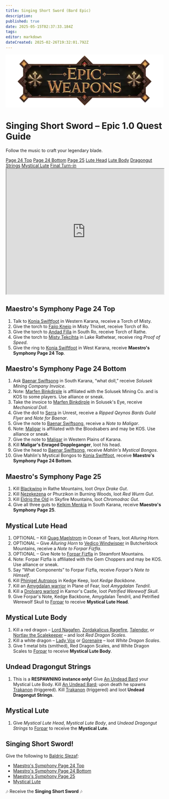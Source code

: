 ```yaml
---
title: Singing Short Sword (Bard Epic)
description: 
published: true
date: 2025-05-15T02:37:33.184Z
tags: 
editor: markdown
dateCreated: 2025-02-26T19:32:01.792Z
---
```


<!-- ───────────── Bard Epic 1.0 – Singing Short Sword ───────────── -->
<div class="page-container">

  <!-- Header ------------------------------------------------------- -->
  <div class="hero-card">
    <img src="/epicweapons.webp" alt="Epic Bard Weapons Banner" class="hero-img">
    <h1 class="hero-title">Singing Short Sword – Epic&nbsp;1.0 Quest Guide</h1>
    <p class="hero-sub">Follow the music to craft your legendary blade.</p>
  </div>

  <!-- Quick-Nav ---------------------------------------------------- -->
  <nav class="toc-nav">
    <a href="#page24top">Page&nbsp;24 Top</a>
    <a href="#page24bottom">Page&nbsp;24 Bottom</a>
    <a href="#page25">Page&nbsp;25</a>
    <a href="#lutehead">Lute Head</a>
    <a href="#lutebody">Lute Body</a>
    <a href="#strings">Dragongut Strings</a>
    <a href="#lute">Mystical Lute</a>
    <a href="#final">Final Turn-in</a>
  </nav>

  <!-- Item Preview ------------------------------------------------- -->
  <iframe src="https://eqdb.net/item/detail/2020542" width="100%" height="400"></iframe>

  <!-- Quest Sections ------------------------------------------------>

  <section id="page24top" class="quest-card">
    <h2>Maestro's Symphony Page 24 Top</h2>
    <ol>
      <li>Talk to <a href="https://eqdb.net/npc/detail/12117">Konia Swiftfoot</a> in Western Karana, receive a Torch of Misty.</li>
      <li>Give the torch to <a href="https://eqdb.net/npc/detail/33092">Fajio Knejo</a> in Misty Thicket, receive Torch of Ro.</li>
      <li>Give the torch to <a href="https://eqdb.net/npc/detail/35030">Andad Filla</a> in South Ro, receive Torch of Rathe.</li>
      <li>Give the torch to <a href="https://eqdb.net/npc/detail/51052">Misty Tekcihta</a> in Lake Rathetear, receive ring <em>Proof of Speed</em>.</li>
      <li>Give the ring to <a href="https://eqdb.net/npc/detail/12117">Konia Swiftfoot</a> in West Karana, receive <strong>Maestro's Symphony Page 24 Top</strong>.</li>
    </ol>
  </section>

  <section id="page24bottom" class="quest-card">
    <h2>Maestro's Symphony Page 24 Bottom</h2>
    <ol>
      <li>Ask <a href="https://eqdb.net/npc/detail/14046">Baenar Swiftsong</a> in South Karana, “what doll,” receive <em>Solusek Mining Company Invoice</em>.</li>
      <li class="note">Note: <a href="https://eqdb.net/npc/detail/31080">Marfen Binkdirple</a> is affiliated with the Solusek Mining Co. and is KOS to some players. Use alliance or sneak.</li>
      <li>Take the invoice to <a href="https://eqdb.net/npc/detail/31080">Marfen Binkdirple</a> in Solusek's Eye, receive <em>Mechanical Doll</em>.</li>
      <li>Give the doll to <a href="https://eqdb.net/npc/detail/63029">Serra</a> in Unrest, receive a <em>Ripped Qeynos Bards Guild Flyer</em> and <em>Note for Baenar</em>.</li>
      <li>Give the note to <a href="https://eqdb.net/npc/detail/14046">Baenar Swiftsong</a>, receive a <em>Note to Maligar</em>.</li>
      <li class="note">Note: <a href="https://eqdb.net/npc/detail/12076">Maligar</a> is affiliated with the Bloodsabers and may be KOS. Use alliance or sneak.</li>
      <li>Give the note to <a href="https://eqdb.net/npc/detail/12076">Maligar</a> in Western Plains of Karana.</li>
      <li>Kill <strong>Maligar's Enraged Doppleganger</strong>, loot his head.</li>
      <li>Give the head to <a href="https://eqdb.net/npc/detail/14046">Baenar Swiftsong</a>, receive <em>Mahlin's Mystical Bongos</em>.</li>
      <li>Give Mahlin's Mystical Bongos to <a href="https://eqdb.net/npc/detail/12117">Konia Swiftfoot</a>, receive <strong>Maestro's Symphony Page 24 Bottom</strong>.</li>
    </ol>
  </section>

  <section id="page25" class="quest-card">
    <h2>Maestro's Symphony Page 25</h2>
    <ol>
      <li>Kill <a href="https://eqdb.net/npc/detail/50323">Blackwing</a> in Rathe Mountains, loot <em>Onyx Drake Gut</em>.</li>
      <li>Kill <a href="https://eqdb.net/npc/detail/87034">Nezekezena</a> or Phurzikon in Burning Woods, loot <em>Red Wurm Gut</em>.</li>
      <li>Kill <a href="https://eqdb.net/npc/detail/91085">Eldrig the Old</a> in Skyfire Mountains, loot <em>Chromodrac Gut</em>.</li>
      <li>Give all three guts to <a href="https://eqdb.net/npc/detail/14082">Kelkim Menkia</a> in South Karana, receive <strong>Maestro's Symphony Page 25</strong>.</li>
    </ol>
  </section>

  <section id="lutehead" class="quest-card">
    <h2>Mystical Lute Head</h2>
    <ol>
      <li class="optional">OPTIONAL – Kill <a href="https://eqdb.net/npc/detail/69093">Quag Maelstrom</a> in Ocean of Tears, loot <em>Alluring Horn</em>.</li>
      <li class="optional">OPTIONAL – Give <em>Alluring Horn</em> to <a href="https://eqdb.net/npc/detail/68115">Vedico Windwisper</a> in Butcherblock Mountains, receive a <em>Note to Forpar Fizfla</em>.</li>
      <li class="optional">OPTIONAL – Give Note to <a href="https://eqdb.net/npc/detail/56130">Forpar Fizfla</a> in Steamfont Mountains.</li>
      <li class="note">Note: Forpar Fizfla is affiliated with the Gem Choppers and may be KOS. Use alliance or sneak.</li>
      <li>Say “What Components” to Forpar Fizfla, receive <em>Forpar's Note to Himself</em>.</li>
      <li>Kill <a href="https://eqdb.net/npc/detail/64001">Phinigel Autropos</a> in Kedge Keep, loot <em>Kedge Backbone</em>.</li>
      <li>Kill an <a href="https://eqdb.net/npc/detail/72015">Amygdalan warrior</a> in Plane of Fear, loot <em>Amygdalan Tendril</em>.</li>
      <li>Kill a <a href="https://eqdb.net/npc/detail/102103">Drolvarg warlord</a> in Karnor's Castle, loot <em>Petrified Werewolf Skull</em>.</li>
      <li>Give Forpar's Note, Kedge Backbone, Amygdalan Tendril, and Petrified Werewolf Skull to <a href="https://eqdb.net/npc/detail/56130">Forpar</a> to receive <strong>Mystical Lute Head</strong>.</li>
    </ol>
  </section>

  <section id="lutebody" class="quest-card">
    <h2>Mystical Lute Body</h2>
    <ol>
      <li>Kill a red dragon – <a href="https://eqdb.net/npc/detail/32040">Lord Nagafen</a>, <a href="https://eqdb.net/npc/detail/91090">Zordakalicus Ragefire</a>, <a href="https://eqdb.net/npc/detail/91093">Talendor</a>, or <a href="https://eqdb.net/npc/detail/39148">Nortlav the Scalekeeper</a> – and loot <em>Red Dragon Scales</em>.</li>
      <li>Kill a white dragon – <a href="https://eqdb.net/npc/detail/73057">Lady Vox</a> or <a href="https://eqdb.net/npc/detail/86014">Gorenaire</a> – loot <em>White Dragon Scales</em>.</li>
      <li>Give 1 metal bits (smithed), Red Dragon Scales, and White Dragon Scales to <a href="https://eqdb.net/npc/detail/56130">Forpar</a> to receive <strong>Mystical Lute Body</strong>.</li>
    </ol>
  </section>

  <section id="strings" class="quest-card">
    <h2>Undead Dragongut Strings</h2>
    <ol>
      <li>This is a <strong>RESPAWNING instance only!</strong> Give <a href="https://eqdb.net/npc/detail/89168">An Undead Bard</a> your Mystical Lute Body. Kill <a href="https://eqdb.net/npc/detail/89168">An Undead Bard</a>; upon death he spawns <a href="https://eqdb.net/npc/detail/89181">Trakanon</a> (triggered). Kill <a href="https://eqdb.net/npc/detail/89181">Trakanon</a> (triggered) and loot <strong>Undead Dragongut Strings</strong>.</li>
    </ol>
  </section>

  <section id="lute" class="quest-card">
    <h2>Mystical Lute</h2>
    <ol>
      <li>Give <em>Mystical Lute Head</em>, <em>Mystical Lute Body</em>, and <em>Undead Dragongut Strings</em> to <a href="https://eqdb.net/npc/detail/56130">Forpar</a> to receive the <strong>Mystical Lute</strong>.</li>
    </ol>
  </section>

  <section id="final" class="quest-card final">
    <h2>Singing Short Sword!</h2>
    <p>Give the following to <a href="https://eqdb.net/npc/detail/86097">Baldric Slezaf</a>:</p>
    <ul>
      <li><a href="https://eqdb.net/item/detail/20376">Maestro's Symphony Page 24 Top</a></li>
      <li><a href="https://eqdb.net/item/detail/20383">Maestro's Symphony Page 24 Bottom</a></li>
      <li><a href="https://eqdb.net/item/detail/20377">Maestro's Symphony Page 25</a></li>
      <li><a href="https://eqdb.net/item/detail/20538">Mystical Lute</a></li>
    </ul>
    <p class="reward">🎶 Receive the <strong>Singing Short Sword</strong> 🎶</p>
  </section>

</div>
